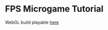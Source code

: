 # FPS Microgame Tutorial

WebGL build playable [here](https://play.unity.com/mg/fps/webgl-builds-389466)
